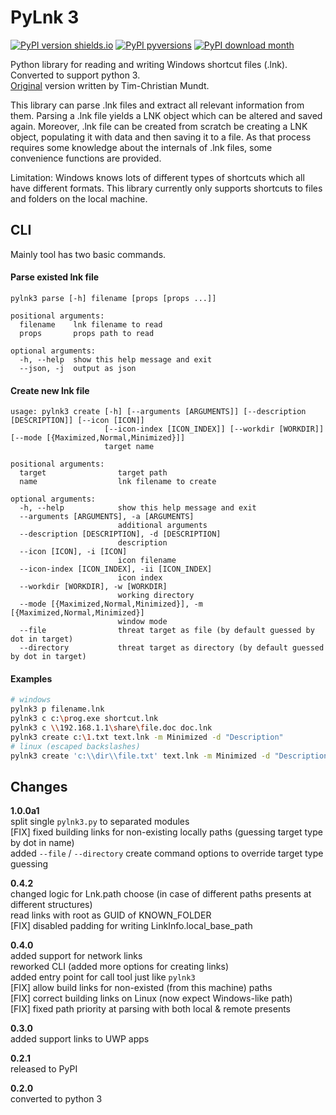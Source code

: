 # PyLnk 3

[![PyPI version shields.io](https://img.shields.io/pypi/v/pylnk3.svg)](https://pypi.python.org/pypi/pylnk3/)
[![PyPI pyversions](https://img.shields.io/pypi/pyversions/pylnk3.svg)](https://pypi.python.org/pypi/pylnk3/)
[![PyPI download month](https://img.shields.io/pypi/dm/pylnk3.svg)](https://pypi.python.org/pypi/pylnk3/)

Python library for reading and writing Windows shortcut files (.lnk).  
Converted to support python 3.  
[Original](https://sourceforge.net/p/pylnk/code/HEAD/tree/trunk/pylnk.py) version written by Tim-Christian Mundt.  

This library can parse .lnk files and extract all relevant information from
them. Parsing a .lnk file yields a LNK object which can be altered and saved
again. Moreover, .lnk file can be created from scratch be creating a LNK
object, populating it with data and then saving it to a file. As that
process requires some knowledge about the internals of .lnk files, some
convenience functions are provided.

Limitation: Windows knows lots of different types of shortcuts which all have
different formats. This library currently only supports shortcuts to files and
folders on the local machine.

## CLI

Mainly tool has two basic commands.

#### Parse existed lnk file

```help
pylnk3 parse [-h] filename [props [props ...]]

positional arguments:
  filename    lnk filename to read
  props       props path to read

optional arguments:
  -h, --help  show this help message and exit
  --json, -j  output as json
```

#### Create new lnk file

```help
usage: pylnk3 create [-h] [--arguments [ARGUMENTS]] [--description [DESCRIPTION]] [--icon [ICON]]
                     [--icon-index [ICON_INDEX]] [--workdir [WORKDIR]] [--mode [{Maximized,Normal,Minimized}]]
                     target name

positional arguments:
  target                target path
  name                  lnk filename to create

optional arguments:
  -h, --help            show this help message and exit
  --arguments [ARGUMENTS], -a [ARGUMENTS]
                        additional arguments
  --description [DESCRIPTION], -d [DESCRIPTION]
                        description
  --icon [ICON], -i [ICON]
                        icon filename
  --icon-index [ICON_INDEX], -ii [ICON_INDEX]
                        icon index
  --workdir [WORKDIR], -w [WORKDIR]
                        working directory
  --mode [{Maximized,Normal,Minimized}], -m [{Maximized,Normal,Minimized}]
                        window mode
  --file                threat target as file (by default guessed by dot in target)
  --directory           threat target as directory (by default guessed by dot in target)
```

#### Examples
```sh
# windows
pylnk3 p filename.lnk
pylnk3 c c:\prog.exe shortcut.lnk
pylnk3 c \\192.168.1.1\share\file.doc doc.lnk
pylnk3 create c:\1.txt text.lnk -m Minimized -d "Description"
# linux (escaped backslashes)
pylnk3 create 'c:\\dir\\file.txt' text.lnk -m Minimized -d "Description"
```

## Changes

**1.0.0a1**  
split single `pylnk3.py` to separated modules  
[FIX] fixed building links for non-existing locally paths (guessing target type by dot in name)  
added `--file` / `--directory` create command options to override target type guessing  

**0.4.2**  
changed logic for Lnk.path choose (in case of different paths presents at different structures)  
read links with root as GUID of KNOWN_FOLDER  
[FIX] disabled padding for writing LinkInfo.local_base_path  

**0.4.0**  
added support for network links  
reworked CLI (added more options for creating links)  
added entry point for call tool just like `pylnk3`  
[FIX] allow build links for non-existed (from this machine) paths  
[FIX] correct building links on Linux (now expect Windows-like path)  
[FIX] fixed path priority at parsing with both local & remote presents  

**0.3.0**  
added support links to UWP apps  

**0.2.1**  
released to PyPI  

**0.2.0**  
converted to python 3  
